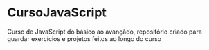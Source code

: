 # CursoJavaScript
 Curso de JavaScript do básico ao avançãdo, repositório criado para guardar exercícios e projetos feitos ao longo do curso
